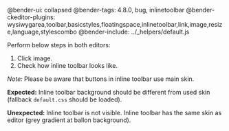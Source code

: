 @bender-ui: collapsed
@bender-tags: 4.8.0, bug, inlinetoolbar
@bender-ckeditor-plugins: wysiwygarea,toolbar,basicstyles,floatingspace,inlinetoolbar,link,image,resize,language,stylescombo
@bender-include: ../_helpers/default.js

Perform below steps in both editors:
1. Click image.
1. Check how inline toolbar looks like.

_Note:_ Please be aware that buttons in inline toolbar use main skin.

**Expected:** Inline toolbar background should be different from used skin (fallback `default.css` should be loaded).

**Unexpected:** Inline toolbar is not visible. Inline toolbar has the same skin as editor (grey gradient at ballon background).
